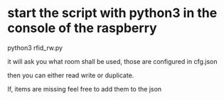 # start the script with python3 in the console of the raspberry
python3 rfid_rw.py

it will ask you what room shall be used, those are configured in cfg.json

then you can either read write or duplicate.

If, items are missing feel free to add them to the json 
